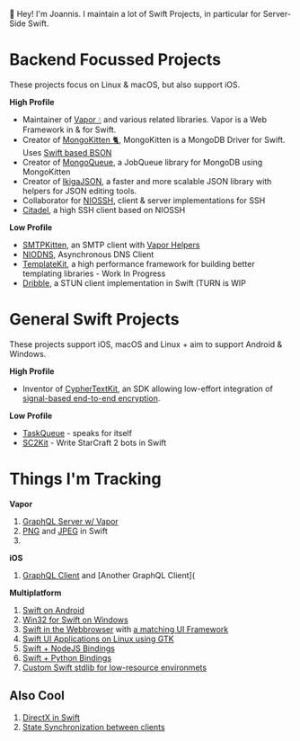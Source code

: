 👋 Hey! I'm Joannis. I maintain a lot of Swift Projects, in particular for Server-Side Swift.

# Backend Focussed Projects

These projects focus on Linux & macOS, but also support iOS.

**High Profile**
- Maintainer of [Vapor 💧](https://github.com/vapor/vapor) and various related libraries. Vapor is a Web Framework in & for Swift.
- Creator of [MongoKitten 🐈](https://github.com/orlandos-nl/MongoKitten), MongoKitten is a MongoDB Driver for Swift. Uses [Swift based BSON](https://github.com/orlandos-nl/bson)
- Creator of [MongoQueue](https://github.com/orlandos-nl/MongoQueue), a JobQueue library for MongoDB using MongoKitten
- Creator of [IkigaJSON](https://github.com/orlandos-nl/IkigaJSON), a faster and more scalable JSON library with helpers for JSON editing tools.
- Collaborator for [NIOSSH](https://github.com/apple/swift-nio-ssh), client & server implementations for SSH
- [Citadel](https://github.com/orlandos-nl/Citadel), a high SSH client based on NIOSSH

**Low Profile**
- [SMTPKitten](https://github.com/Joannis/SMTPKitten), an SMTP client with [Vapor Helpers](https://github.com/Joannis/VaporSMTPKit)
- [NIODNS](https://github.com/orlandos-nl/NioDNS), Asynchronous DNS Client
- [TemplateKit](https://github.com/orlandos-nl/TemplateKit), a high performance framework for building better templating libraries - Work In Progress
- [Dribble](https://github.com/orlandos-nl/Dribble), a STUN client implementation in Swift (TURN is WIP

# General Swift Projects

These projects support iOS, macOS and Linux + aim to support Android & Windows.

**High Profile**
- Inventor of [CypherTextKit](https://github.com/orlandos-nl/CypherTextKit), an SDK allowing low-effort integration of [signal-based end-to-end encryption](https://www.signal.org/docs/specifications/doubleratchet/).

**Low Profile**
- [TaskQueue](https://github.com/Joannis/TaskQueue) - speaks for itself
- [SC2Kit](https://github.com/Joannis/SC2Kit) - Write StarCraft 2 bots in Swift

# Things I'm Tracking

**Vapor**
1. [GraphQL Server w/ Vapor](https://github.com/nerdsupremacist/GraphZahl)
2. [PNG](https://github.com/kelvin13/png) and [JPEG](https://github.com/kelvin13/jpeg) in Swift
3. 

**iOS**
1. [GraphQL Client](https://github.com/nerdsupremacist/Graphaello) and [Another GraphQL Client](

**Multiplatform**
1. [Swift on Android](https://github.com/vgorloff/swift-everywhere-toolchain)
2. [Win32 for Swift on Windows](https://github.com/compnerd/swift-win32)
3. [Swift in the Webbrowser](https://swiftwasm.org) with [a matching UI Framework](https://github.com/TokamakUI/Tokamak)
4. [Swift UI Applications on Linux using GTK](https://github.com/rhx/SwiftGtk)
5. [Swift + NodeJS Bindings](https://github.com/LinusU/swift-napi-bindings)
6. [Swift + Python Bindings](https://github.com/pvieito/PythonKit)
7. [Custom Swift stdlib for low-resource environmets](https://github.com/compnerd/uswift)

## Also Cool

1. [DirectX in Swift](https://github.com/compnerd/DXSample)
2. [State Synchronization between clients](https://github.com/nerdsupremacist/Sync)
